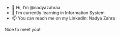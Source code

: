 - 👋 Hi, I’m @nadyazahraa
- 🌱 I’m currently learning in Information System
- 📫 You can reach me on my LinkedIn: Nadya Zahra

Nice to meet you!
